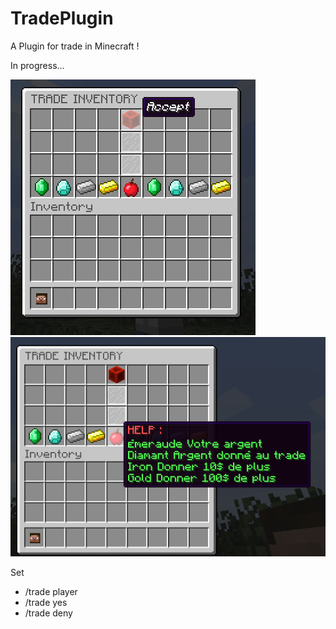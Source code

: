 # TradePlugin
A Plugin for trade in Minecraft !

In progress...

![Trade](https://github.com/kolowy/TradePlugin/blob/main/image/Trade.png)
![TradeHelp](https://github.com/kolowy/TradePlugin/blob/main/image/TradeHelp.png)



Set 
- /trade player
- /trade yes
- /trade deny

